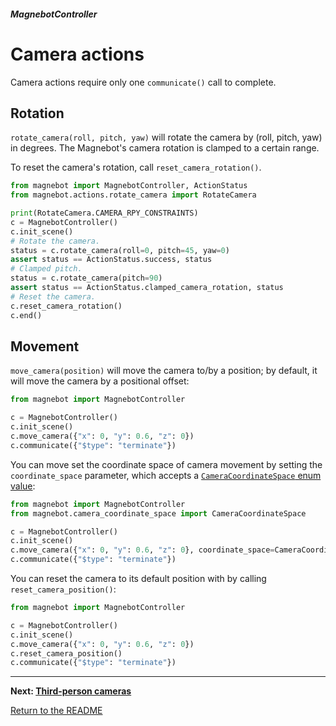 ##### MagnebotController

# Camera actions

Camera actions require only one `communicate()` call to complete.

## Rotation

`rotate_camera(roll, pitch, yaw)` will rotate the camera by (roll, pitch, yaw) in degrees. The Magnebot's camera rotation is clamped to a certain range.

To reset the camera's rotation, call `reset_camera_rotation()`.

```python
from magnebot import MagnebotController, ActionStatus
from magnebot.actions.rotate_camera import RotateCamera

print(RotateCamera.CAMERA_RPY_CONSTRAINTS)
c = MagnebotController()
c.init_scene()
# Rotate the camera.
status = c.rotate_camera(roll=0, pitch=45, yaw=0)
assert status == ActionStatus.success, status
# Clamped pitch.
status = c.rotate_camera(pitch=90)
assert status == ActionStatus.clamped_camera_rotation, status
# Reset the camera.
c.reset_camera_rotation()
c.end()
```

## Movement

`move_camera(position)` will move the camera to/by a position; by default, it will move the camera by a positional offset:

```python
from magnebot import MagnebotController

c = MagnebotController()
c.init_scene()
c.move_camera({"x": 0, "y": 0.6, "z": 0})
c.communicate({"$type": "terminate"})
```

You can move set the coordinate space of camera movement by setting the `coordinate_space` parameter, which accepts a [`CameraCoordinateSpace` enum value](../../api/camera_coordinate_space.md):

```python
from magnebot import MagnebotController
from magnebot.camera_coordinate_space import CameraCoordinateSpace

c = MagnebotController()
c.init_scene()
c.move_camera({"x": 0, "y": 0.6, "z": 0}, coordinate_space=CameraCoordinateSpace.absolute)
c.communicate({"$type": "terminate"})
```

You can reset the camera to its default position with by calling `reset_camera_position()`:

```python
from magnebot import MagnebotController

c = MagnebotController()
c.init_scene()
c.move_camera({"x": 0, "y": 0.6, "z": 0})
c.reset_camera_position()
c.communicate({"$type": "terminate"})
```

***

**Next: [Third-person cameras](third_person_camera.md)**

[Return to the README](../../../README.md)

